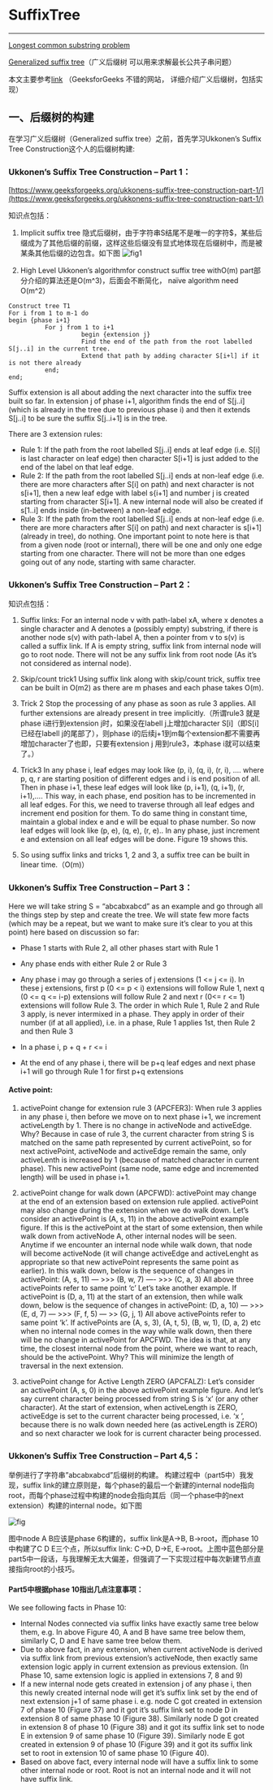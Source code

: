 # SuffixTree

* * *

[Longest common substring problem](https://en.wikipedia.org/wiki/Longest_common_substring_problem)

[Generalized suffix tree](https://en.wikipedia.org/wiki/Generalized_suffix_tree)（广义后缀树 可以用来求解最长公共子串问题）

本文主要参考[link](https://www.geeksforgeeks.org/generalized-suffix-tree-1/)  （GeeksforGeeks 不错的网站， 详细介绍广义后缀树，包括实现）

## 一、后缀树的构建

在学习广义后缀树（Generalized suffix tree）之前，首先学习Ukkonen’s Suffix Tree Construction这个人的后缀树构建:

### Ukkonen’s Suffix Tree Construction – Part 1：

[https://www.geeksforgeeks.org/ukkonens-suffix-tree-construction-part-1/](https://www.geeksforgeeks.org/ukkonens-suffix-tree-construction-part-1/)

 知识点包括：

1.  Implicit suffix tree
隐式后缀树，由于字符串S结尾不是唯一的字符$，某些后缀成为了其他后缀的前缀，这样这些后缀没有显式地体现在后缀树中，而是被某条其他后缀的边包含。如下图
![fig1](fig1.png)

2.  High Level Ukkonen’s algorithmfor construct suffix tree withO(m) part部分介绍的算法还是O(m^3)，后面会不断简化， naïve algorithm need O(m^2）
```
Construct tree T1
For i from 1 to m-1 do
begin {phase i+1}
          For j from 1 to i+1
                    begin {extension j}
                    Find the end of the path from the root labelled S[j..i] in the current tree.
                    Extend that path by adding character S[i+l] if it is not there already
          end;
end;
```
Suffix extension is all about adding the next character into the suffix tree built so far.
In extension j of phase i+1, algorithm finds the end of S[j..i] (which is already in the tree due to previous phase i) and then it extends S[j..i] to be sure the suffix S[j..i+1] is in the tree.

There are 3 extension rules:   

*   Rule 1: If the path from the root labelled S[j..i] ends at leaf edge (i.e. S[i] is last character on leaf edge) then character S[i+1] is just added to the end of the label on that leaf edge.
*   Rule 2: If the path from the root labelled S[j..i] ends at non-leaf edge (i.e. there are more characters after S[i] on path) and next character is not s[i+1], then a new leaf edge with label s{i+1] and number j is created starting from character S[i+1].
A new internal node will also be created if s[1..i] ends inside (in-between) a non-leaf edge.
*   Rule 3: If the path from the root labelled S[j..i] ends at non-leaf edge (i.e. there are more characters after S[i] on path) and next character is s[i+1] (already in tree), do nothing.
One important point to note here is that from a given node (root or internal), there will be one and only one edge starting from one character. There will not be more than one edges going out of any node, starting with same character.

### Ukkonen’s Suffix Tree Construction – Part 2：

知识点包括：

1.  Suffix links:
For an internal node v with path-label xA, where x denotes a single character and A denotes a (possibly empty) substring, if there is another node s(v) with path-label A, then a pointer from v to s(v) is called a suffix link.
If A is empty string, suffix link from internal node will go to root node.
There will not be any suffix link from root node (As it’s not considered as internal node).
2.  Skip/count trick1
Using suffix link along with skip/count trick, suffix tree can be built in O(m2) as there are m phases and each phase takes O(m).

3.  Trick 2
Stop the processing of any phase as soon as rule 3 applies. All further extensions are already present in tree implicitly.（所谓rule3 就是phase i进行到extension j时，如果没在labell j上增加character S[i]（即S[i]已经在labell j的尾部了），则phase i的后续j+1到m每个extension都不需要再增加character了也即，只要有extension j 用到rule3，本phase i就可以结束了。）

4.  Trick3
In any phase i, leaf edges may look like (p, i), (q, i), (r, i), …. where p, q, r are starting position of different edges and i is end position of all. Then in phase i+1, these leaf edges will look like (p, i+1), (q, i+1), (r, i+1),…. This way, in each phase, end position has to be incremented in all leaf edges. For this, we need to traverse through all leaf edges and increment end position for them. To do same thing in constant time, maintain a global index e and e will be equal to phase number. So now leaf edges will look like (p, e), (q, e), (r, e).. In any phase, just increment e and extension on all leaf edges will be done. Figure 19 shows this.

5.  So using suffix links and tricks 1, 2 and 3, a suffix tree can be built in linear time.（O(m)）

### Ukkonen’s Suffix Tree Construction – Part 3：

Here we will take string S = “abcabxabcd” as an example and go through all the things step by step and create the tree.
We will state few more facts (which may be a repeat, but we want to make sure it’s clear to you at this point) here based on discussion so far:

*   Phase 1 starts with Rule 2, all other phases start with Rule 1

*   Any phase ends with either Rule 2 or Rule 3

*   Any phase i may go through a series of j extensions (1 &lt;= j &lt;= i). In these j extensions, first p (0 &lt;= p &lt; i) extensions will follow Rule 1, next q (0 &lt;= q &lt;= i-p) extensions will follow Rule 2 and next r (0&lt;= r &lt;= 1) extensions will follow Rule 3. The order in which Rule 1, Rule 2 and Rule 3 apply, is never intermixed in a phase. They apply in order of their number (if at all applied), i.e. in a phase, Rule 1 applies 1st, then Rule 2 and then Rule 3

*   In a phase i, p + q + r &lt;= i

*   At the end of any phase i, there will be p+q leaf edges and next phase i+1 will go through Rule 1 for first p+q extensions

#### Active point:

1.  activePoint change for extension rule 3 (APCFER3):
When rule 3 applies in any phase i, then before we move on to next phase i+1, we increment activeLength by 1. There is no change in activeNode and activeEdge. Why? Because in case of rule 3, the current character from string S is matched on the same path represented by current activePoint, so for next activePoint, activeNode and activeEdge remain the same, only activeLenth is increased by 1 (because of matched character in current phase). This new activePoint (same node, same edge and incremented length) will be used in phase i+1.

2.  activePoint change for walk down (APCFWD):
activePoint may change at the end of an extension based on extension rule applied. activePoint may also change during the extension when we do walk down. Let’s consider an activePoint is (A, s, 11) in the above activePoint example figure. If this is the activePoint at the start of some extension, then while walk down from activeNode A, other internal nodes will be seen. Anytime if we encounter an internal node while walk down, that node will become activeNode (it will change activeEdge and activeLenght as appropriate so that new activePoint represents the same point as earlier). In this walk down, below is the sequence of changes in activePoint:
(A, s, 11) — &gt;&gt;&gt; (B, w, 7) —- &gt;&gt;&gt; (C, a, 3)
All above three activePoints refer to same point ‘c’
Let’s take another example.
If activePoint is (D, a, 11) at the start of an extension, then while walk down, below is the sequence of changes in activePoint:
(D, a, 10) — &gt;&gt;&gt; (E, d, 7) — &gt;&gt;&gt; (F, f, 5) — &gt;&gt; (G, j, 1)
All above activePoints refer to same point ‘k’.
If activePoints are (A, s, 3), (A, t, 5), (B, w, 1), (D, a, 2) etc when no internal node comes in the way while walk down, then there will be no change in activePoint for APCFWD.
The idea is that, at any time, the closest internal node from the point, where we want to reach, should be the activePoint. Why? This will minimize the length of traversal in the next extension.

3.  activePoint change for Active Length ZERO (APCFALZ): Let’s consider an activePoint (A, s, 0) in the above activePoint example figure. And let’s say current character being processed from string S is ‘x’ (or any other character). At the start of extension, when activeLength is ZERO, activeEdge is set to the current character being processed, i.e. ‘x             ’, because there is no walk down needed here (as activeLength is ZERO) and so next character we look for is current character being processed.

### Ukkonen’s Suffix Tree Construction – Part 4,5：

举例进行了字符串”abcabxabcd”后缀树的构建。
构建过程中（part5中）我发现，suffix link的建立原则是，每个phase的最后一个新建的internal node指向root，而每个phase过程中构建的node会指向其后（同一个phase中的next extension）构建的internal node。如下图

![fig](fig2.png)

图中node A B应该是phase 6构建的，suffix link是A-&gt;B, B-&gt;root，而phase 10中构建了C D E三个点，所以suffix link: C-&gt;D, D-&gt;E, E-&gt;root。上图中蓝色部分是part5中一段话，与我理解无太大偏差，但强调了一下实现过程中每次新建节点直接指向root的小技巧。

#### Part5中根据phase 10指出几点注意事项：

We see following facts in Phase 10:

*   Internal Nodes connected via suffix links have exactly same tree below them, e.g. In above Figure 40, A and B have same tree below them, similarly C, D and E have same tree below them.
*   Due to above fact, in any extension, when current activeNode is derived via suffix link from previous extension’s activeNode, then exactly same extension logic apply in current extension as previous extension. (In Phase 10, same extension logic is applied in extensions 7, 8 and 9)
*   If a new internal node gets created in extension j of any phase i, then this newly created internal node will get it’s suffix link set by the end of next extension j+1 of same phase i. e.g. node C got created in extension 7 of phase 10 (Figure 37) and it got it’s suffix link set to node D in extension 8 of same phase 10 (Figure 38). Similarly node D got created in extension 8 of phase 10 (Figure 38) and it got its suffix link set to node E in extension 9 of same phase 10 (Figure 39). Similarly node E got created in extension 9 of phase 10 (Figure 39) and it got its suffix link set to root in extension 10 of same phase 10 (Figure 40).
*   Based on above fact, every internal node will have a suffix link to some other internal node or root. Root is not an internal node and it will not have suffix link.

